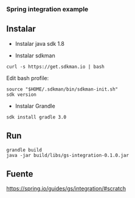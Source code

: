 ### Spring integration example

## Instalar

- Instalar java sdk 1.8

- Instalar sdkman

```{bash}
curl -s https://get.sdkman.io | bash
```

Edit bash profile:

```{bash}
source "$HOME/.sdkman/bin/sdkman-init.sh"
sdk version
```

- Instalar Grandle

```{bash}
sdk install gradle 3.0
```

## Run

```{bash}
grandle build
java -jar build/libs/gs-integration-0.1.0.jar
```

## Fuente

https://spring.io/guides/gs/integration/#scratch
